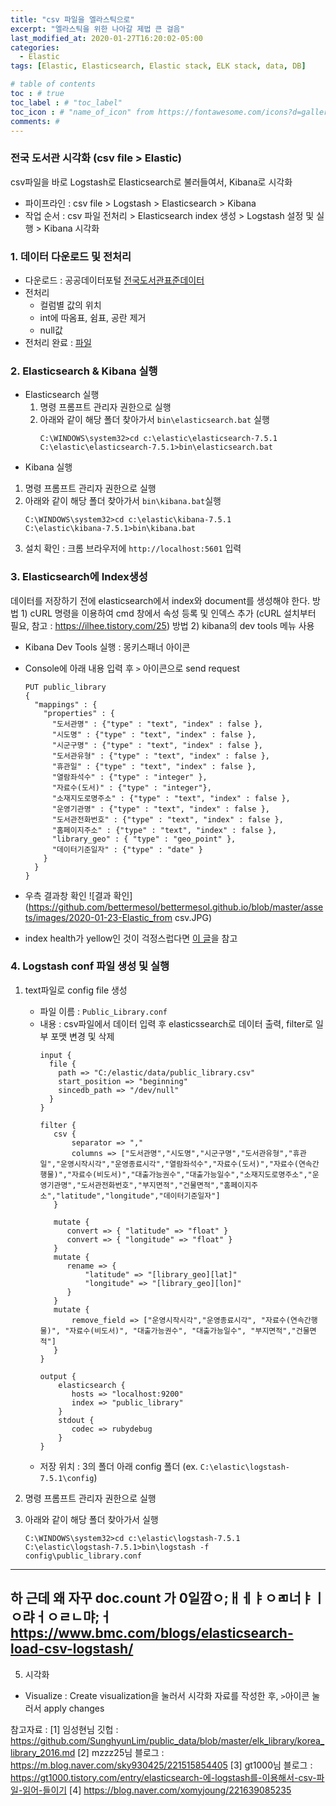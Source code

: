 ```yaml
---
title: "csv 파일을 엘라스틱으로"
excerpt: "엘라스틱을 위한 나아갈 제법 큰 걸음"
last_modified_at: 2020-01-27T16:20:02-05:00
categories:
  - Elastic
tags: [Elastic, Elasticsearch, Elastic stack, ELK stack, data, DB]

# table of contents
toc : # true
toc_label : # "toc_label"
toc_icon : # "name_of_icon" from https://fontawesome.com/icons?d=gallery&s=solid&m=free
comments: # 
---
```


### 전국 도서관 시각화 (csv file > Elastic)
csv파일을 바로 Logstash로 Elasticsearch로 불러들여서, Kibana로 시각화
- 파이프라인 : csv file > Logstash > Elasticsearch > Kibana
- 작업 순서 : csv 파일 전처리 > Elasticsearch index 생성 > Logstash 설정 및 실행 > Kibana 시각화



### 1. 데이터 다운로드 및 전처리
- 다운로드 : 공공데이터포털 [전국도서관표준데이터](https://www.data.go.kr/subMain.jsp?param=REFUQUdSSURAMTUwMTMxMDk=#/L2NvbW0vY29tbW9uU2VhcmNoL2RhdGFzZXREZXRhaWwkQF4wMTJtMSRAXnB1YmxpY0RhdGFQaz0xNTAxMzEwOSRAXmJybUNkPU9DMDAwMSRAXm9yZ0luZGV4PURBVEFTRVQ=)
- 전처리 
  - 컬럼별 값의 위치
  - int에 따옴표, 쉼표, 공란 제거
  - null값
- 전처리 완료 : [파일](https://github.com/bettermesol/Elastic/blob/master/Library/Public_Library.csv)



### 2. Elasticsearch & Kibana 실행
- Elasticsearch 실행
  1. 명령 프롬프트 관리자 권한으로 실행
  2. 아래와 같이 해당 폴더 찾아가서 `bin\elasticsearch.bat` 실행  
     ```
     C:\WINDOWS\system32>cd c:\elastic\elasticsearch-7.5.1
     C:\elastic\elasticsearch-7.5.1>bin\elasticsearch.bat
     ```
- Kibana 실행
1. 명령 프롬프트 관리자 권한으로 실행
2. 아래와 같이 해당 폴더 찾아가서 `bin\kibana.bat`실행  
   ```
   C:\WINDOWS\system32>cd c:\elastic\kibana-7.5.1
   C:\elastic\kibana-7.5.1>bin\kibana.bat
   ```
3. 설치 확인 : 크롬 브라우저에 `http://localhost:5601` 입력



### 3. Elasticsearch에 Index생성
데이터를 저장하기 전에 elasticsearch에서 index와 document를 생성해야 한다.
방법 1) cURL 명령을 이용하여 cmd 창에서 속성 등록 및 인덱스 추가 (cURL 설치부터 필요, 참고 : https://ilhee.tistory.com/25)
방법 2) kibana의 dev tools 메뉴 사용
- Kibana Dev Tools 실행 : 몽키스패너 아이콘
- Console에 아래 내용 입력 후 `>` 아이콘으로 send request
  ```
  PUT public_library
  {
    "mappings" : {
      "properties" : {
        "도서관명" : {"type" : "text", "index" : false },
        "시도명" : {"type" : "text", "index" : false },
        "시군구명" : {"type" : "text", "index" : false },
        "도서관유형" : {"type" : "text", "index" : false },
        "휴관일" : {"type" : "text", "index" : false },
        "열람좌석수" : {"type" : "integer" },
        "자료수(도서)" : {"type" : "integer"},
        "소재지도로명주소" : {"type" : "text", "index" : false },
        "운영기관명" : {"type" : "text", "index" : false },
        "도서관전화번호" : {"type" : "text", "index" : false },
        "홈페이지주소" : {"type" : "text", "index" : false },
        "library_geo" : { "type" : "geo_point" },
        "데이터기준일자" : {"type" : "date" }
      }
    }
  }
  ```

- 우측 결과창 확인
  ![결과 확인](https://github.com/bettermesol/bettermesol.github.io/blob/master/assets/images/2020-01-23-Elastic_from csv.JPG)
- index health가 yellow인 것이 걱정스럽다면 [이 글](https://bettermesol.github.io/elastic/2020/01/22/Elastic_Status-check/)을 참고

  

### 4. Logstash conf 파일 생성 및 실행
1. text파일로 config file 생성
   - 파일 이름 : `Public_Library.conf`
   - 내용 : csv파일에서 데이터 입력 후 elasticssearch로 데이터 출력, filter로 일부 포맷 변경 및 삭제  
     ```
     input {  
       file {
         path => "C:/elastic/data/public_library.csv"
         start_position => "beginning"
         sincedb_path => "/dev/null"   
       }
     }
     
     filter {  
        csv {
            separator => ","
            columns => ["도서관명","시도명","시군구명","도서관유형","휴관일","운영시작시각","운영종료시각","열람좌석수","자료수(도서)","자료수(연속간행물)","자료수(비도서)","대출가능권수","대출가능일수","소재지도로명주소","운영기관명","도서관전화번호","부지면적","건물면적","홈페이지주소","latitude","longitude","데이터기준일자"]
        }
        
        mutate {
           convert => { "latitude" => "float" }
           convert => { "longitude" => "float" }
        }
        mutate {
           rename => {
               "latitude" => "[library_geo][lat]"
               "longitude" => "[library_geo][lon]"
           }
        }
        mutate {
            remove_field => ["운영시작시각","운영종료시각", "자료수(연속간행물)", "자료수(비도서)", "대출가능권수", "대출가능일수", "부지면적","건물면적"]
        }
     }
     
     output {  
         elasticsearch {
     	    hosts => "localhost:9200"
     	    index => "public_library"
         }
         stdout {
         	codec => rubydebug
         }
     }
     ```
   - 저장 위치 : 3의 폴더 아래 config 폴더 (ex. `C:\elastic\logstash-7.5.1\config`)

2. 명령 프롬프트 관리자 권한으로 실행

3. 아래와 같이 해당 폴더 찾아가서 실행  
   ```
   C:\WINDOWS\system32>cd c:\elastic\logstash-7.5.1
   C:\elastic\logstash-7.5.1>bin\logstash -f config\public_library.conf
   ```



---
**하 근데 왜 자꾸 doc.count 가 0일깜ㅇ;ㅐㅔㅑㅇㄻ너ㅑㅣㅇ랴ㅓㅇㄹㄴ먀;ㅓ**
https://www.bmc.com/blogs/elasticsearch-load-csv-logstash/
---



5. 시각화
- Visualize : Create visualization을 눌러서 시각화 자료를 작성한 후, `>`아이콘 눌러서 apply changes



참고자료 : 
[1]  임성현님 깃헙 : https://github.com/SunghyunLim/public_data/blob/master/elk_library/korea_library_2016.md
[2] mzzz25님 블로그 : https://m.blog.naver.com/sky930425/221515854405
[3] gt1000님 블로그 : https://gt1000.tistory.com/entry/elasticsearch-에-logstash를-이용해서-csv-파일-읽어-들이기
[4] https://blog.naver.com/xomyjoung/221639085235
